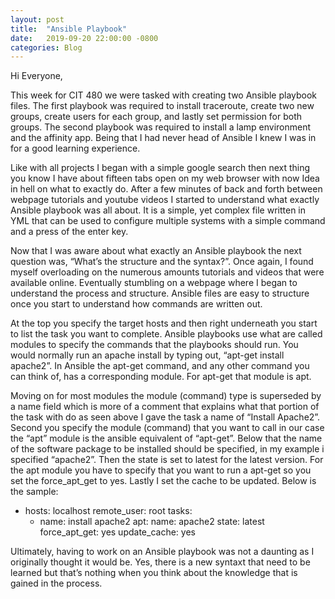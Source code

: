```yaml
---
layout: post
title:  "Ansible Playbook"
date:   2019-09-20 22:00:00 -0800
categories: Blog
---
```



Hi Everyone,
	
This week for CIT 480 we were tasked with creating two Ansible playbook files. The first playbook was required to install 
traceroute, create two new groups, create users for each group, and lastly set permission for both groups. The second 
playbook was required to install a lamp environment and the affinity app. Being that I had never head of Ansible I knew 
I was in for a good learning experience.
	
  Like with all projects I began with a simple google search then next thing you know I have about fifteen tabs open on 
  my web browser with now Idea in hell on what to exactly do. After a few minutes of back and forth between webpage 
  tutorials and youtube videos I started to understand what exactly Ansible playbook was all about. It is a simple, 
  yet complex file written in YML that can be used to configure multiple systems with a simple command and a press of 
  the enter key. 
	
  Now that I was aware about what exactly an Ansible playbook the next question was, “What’s the structure and the syntax?”. 
  Once again, I found myself overloading on the numerous amounts tutorials and videos that were available online. Eventually 
  stumbling on a webpage where I began to understand the process and structure. Ansible files are easy to structure once you
  start to understand how commands are written out. 
 	
  At the top you specify the target hosts and then right underneath you start to list the task you want to complete. Ansible
  playbooks use what are called modules to specify the commands that the playbooks should run. You would normally run an 
  apache install by typing out, “apt-get install apache2”. In Ansible the apt-get command, and any other command you can 
  think of, has a corresponding module. For apt-get that module is apt.
	
  Moving on for most modules the module (command) type is superseded by a name field which is more of a comment that explains 
  what that portion of the task with do as seen above I gave the task a name of “Install Apache2”. Second you specify the 
  module (command) that you want to call in our case the “apt” module is the ansible equivalent of “apt-get”. Below that the 
  name of the software package to be installed should be specified, in my example i specified “apache2”. Then the state is set
  to latest for the latest version. For the apt module you have to specify that you want to run a apt-get so you set the 
  force_apt_get to yes. Lastly I set the cache to be updated. Below is the sample:
	
  - hosts: localhost
  remote_user: root
  tasks:
  	- name: install apache2
	  apt:
	     name: apache2
	     state: latest
	     force_apt_get: yes
	     update_cache: yes
             
Ultimately, having to work on an Ansible playbook was not a daunting as I originally thought it would be. Yes, there is a new 
syntaxt that need to be learned but that’s nothing when you think about the knowledge that is gained in the process.



